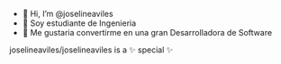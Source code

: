 - 👋 Hi, I’m @joselineaviles
- 👀 Soy estudiante de Ingenieria 
- 🌱 Me gustaria convertirme en una gran Desarrolladora de Software 



joselineaviles/joselineaviles is a ✨ special ✨
